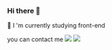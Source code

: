 ### Hi there 👋
🔭 I 'm currently studying front-end<br/>

you can contact me <a href="https://www.instagram.com/kimky_60/"><img src="https://img.shields.io/badge/Instagram-E4405F?style=flat-square&logo=Instagram&logoColor=white&link=https://www.instagram.com/kimky_60/"/></a>
<a href="mailto:ygim362040@gmail.com"><img src="https://img.shields.io/badge/Gmail-d14836?style=flat-square&logo=Gmail&logoColor=white&link=ygim362040@gmail.com"/></a>


<!-- 
- 🔭 I 'm currently studying front-end
- 🌱 I’m currently learning ...
- 👯 I’m looking to collaborate on ...
- 🤔 I’m looking for help with ...
- 💬 Ask me about ...
- 📫 How to reach me: ...
- 😄 Pronouns: ...
- ⚡ Fun fact: ...
-->

